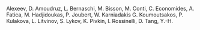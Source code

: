 Alexeev, D.
Amoudruz, L.
Bernaschi, M.
Bisson, M.
Conti, C.
Economides, A.
Fatica, M.
Hadjidoukas, P.
Joubert, W.
Karniadakis G.
Koumoutsakos, P.
Kulakova, L.
Litvinov, S.
Lykov, K.
Pivkin, I.
Rossinelli, D.
Tang, Y.-H.
